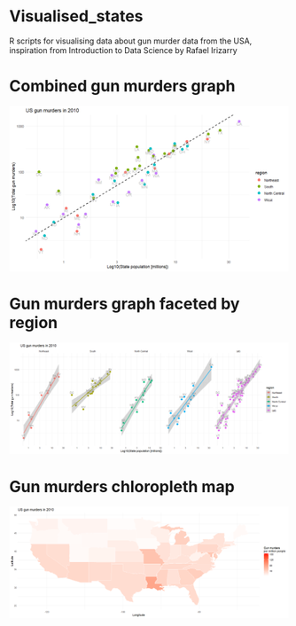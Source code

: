 # Visualised_states
R scripts for visualising data about gun murder data from the USA, inspiration from Introduction to Data Science by Rafael Irizarry

# Combined gun murders graph
![What is this](USA_combined_gunmurders.png)

# Gun murders graph faceted by region
![What is this](USA_gunmurders_lm_facetgrid.png)

# Gun murders chloropleth map
![What is this](USA_gunmurder_map_final.png)
